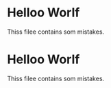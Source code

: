 # Helloo Worlf

Thiss filee contains som mistakes.

# Helloo Worlf

Thiss filee contains som mistakes.
